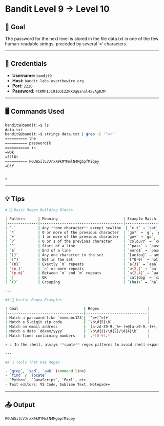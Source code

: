 # Bandit Level 9 → Level 10

## 🧠 Goal

The password for the next level is stored in the file data.txt in one of the few human-readable strings, preceded by several ‘=’ characters.

---

## 🔐 Credentials

- **Username:** `bandit9`
- **Host:** `bandit.labs.overthewire.org`
- **Port:** `2220`
- **Password:** `4CKMh1JI91bUIZZPXDqGanal4xvAg0JM`

---

## 🖥️ Commands Used

```bash
bandit9@bandit:~$ ls
data.txt
bandit9@bandit:~$ strings data.txt | grep -E '^=+'
========== the
========== password{k
=========== is
=wDk
=3?lOt
========== FGUW5ilLVJrxX9kMYMmlN4MgbpfMiqey
=D!f


#
```
___

## 💡 Tips
```bash
# 🧱 Basic Regex Building Blocks

| Pattern      | Meaning                              | Example Match       |
|--------------|--------------------------------------|---------------------|
| `.`          | Any **one character** except newline  | `c.t` → `cat`, `cut` |
| `*`          | 0 or more of the previous character  | `go*` → `g`, `gooo` |
| `+`          | 1 or more of the previous character  | `go+` → `go`, `gooo` |
| `?`          | 0 or 1 of the previous character     | `colou?r` → `color`, `colour` |
| `^`          | Start of a line                      | `^pass` → `password` |
| `$`          | End of a line                        | `word$` → `password` |
| `[]`         | Any one character in the set         | `[aeiou]` → any vowel |
| `[^]`        | Not in the set                       | `[^0-9]` → not a digit |
| `{n}`        | Exactly `n` repeats                  | `a{3}` → `aaa` |
| `{n,}`       | `n` or more repeats                  | `a{2,}` → `aa`, `aaa` |
| `{n,m}`      | Between `n` and `m` repeats          | `a{2,4}` → `aa`, `aaa`, `aaaa` |
| `|`          | OR                                   | `cat|dog` → `cat` or `dog` |
| `()`         | Grouping                             | `(ha)+` → `ha`, `hahaha` |

---

## 🧠 Useful Regex Examples

| Goal                              | Regex                      |
|-----------------------------------|----------------------------|
| Match a password like `====abc123`| `^=+[^=]+`                 |
| Match a 5-digit zip code          | `\b\d{5}\b`                |
| Match an email address            | `[a-zA-Z0-9._%+-]+@[a-z0-9.-]+\.[a-z]{2,}` |
| Match a date `dd/mm/yyyy`         | `\b\d{2}/\d{2}/\d{4}\b`    |
| Match lines containing numbers    | `.*[0-9].*`                |

> 💡 In the shell, always **quote** regex patterns to avoid shell expansion: `'^[A-Z]+$'`

---

## 🧰 Tools That Use Regex

- `grep`, `sed`, `awk` (command line)
- `find` / `locate`
- `Python`, `JavaScript`, `Perl`, etc.
- Text editors: VS Code, Sublime Text, Notepad++


```
___

## 📤 Output
```bash
FGUW5ilLVJrxX9kMYMmlN4MgbpfMiqey
```

